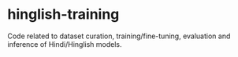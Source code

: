 # hinglish-training
Code related to dataset curation, training/fine-tuning, evaluation and inference of Hindi/Hinglish models.
